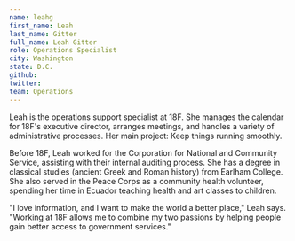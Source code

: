 ```yaml
---
name: leahg
first_name: Leah
last_name: Gitter
full_name: Leah Gitter
role: Operations Specialist
city: Washington
state: D.C.
github:
twitter:
team: Operations
---
```


Leah is the operations support specialist at 18F. She manages the calendar for 18F's executive director, arranges meetings, and handles a variety of administrative processes. Her main project: Keep things running smoothly.

Before 18F, Leah worked for the Corporation for National and Community Service, assisting with their internal auditing process. She has a degree in classical studies (ancient Greek and Roman history) from Earlham College.  She also served in the Peace Corps as a community health volunteer, spending her time in Ecuador teaching health and art classes to children.

"I love information, and I want to make the world a better place," Leah says. "Working at 18F allows me to combine my two passions by helping people gain better access to government services."
